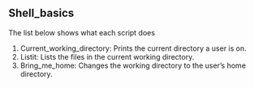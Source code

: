 ## Shell_basics
The list below shows what each script does
1. Current_working_directory: Prints the current directory a user is on.
2. Listit: Lists the files in the current working directory.
3. Bring_me_home: Changes the working directory to the user’s home directory.
